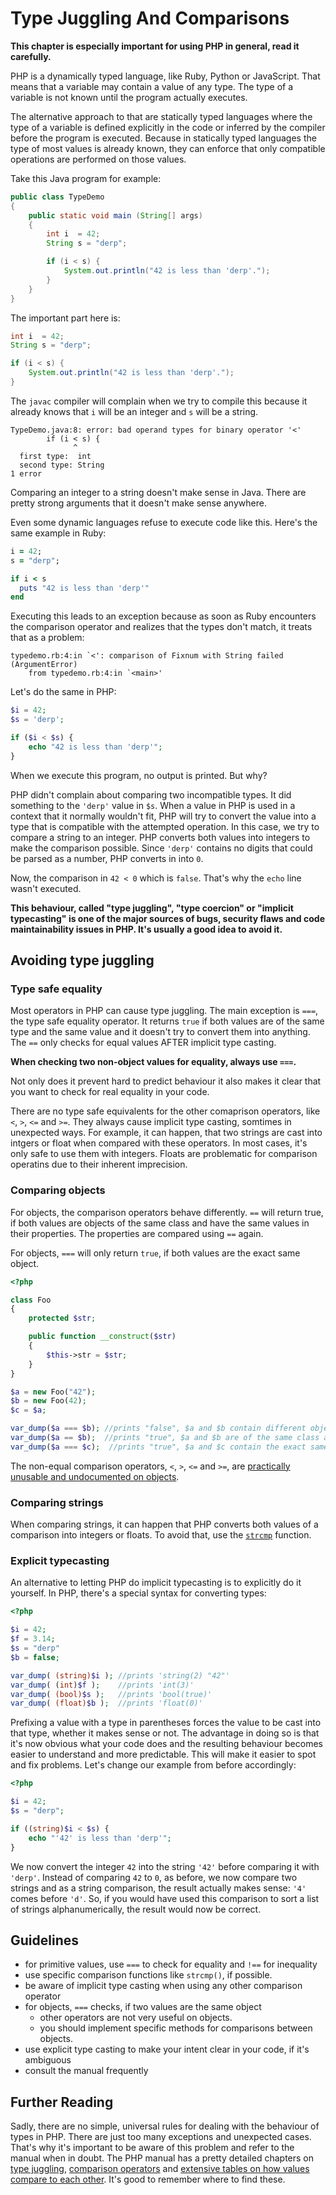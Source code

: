 # Type Juggling And Comparisons

**This chapter is especially important for using PHP in general, read it carefully.**

PHP is a dynamically typed language, like Ruby, Python or JavaScript. That means that a variable may contain a value of any type. The type of a variable is not known until the program actually executes.

The alternative approach to that are statically typed languages where the type of a variable is defined explicitly in the code or inferred by the compiler before the program is executed. Because in statically typed languages the type of most values is already known, they can enforce that only compatible operations are performed on those values.

Take this Java program for example:

```java
public class TypeDemo 
{
    public static void main (String[] args)
    {
        int i  = 42;
        String s = "derp";

        if (i < s) {
            System.out.println("42 is less than 'derp'.");
        }
    }
}
```

The important part here is:

```java
int i  = 42;
String s = "derp";

if (i < s) {
    System.out.println("42 is less than 'derp'.");
}
```

The `javac` compiler will complain when we try to compile this because it already knows that `i` will be an integer and `s` will be a string.

```
TypeDemo.java:8: error: bad operand types for binary operator '<'
        if (i < s) {
              ^
  first type:  int
  second type: String
1 error
```

Comparing an integer to a string doesn't make sense in Java. There are pretty strong arguments that it doesn't make sense anywhere.

Even some dynamic languages refuse to execute code like this. Here's the same example in Ruby:

```rb
i = 42;
s = "derp";

if i < s
  puts "42 is less than 'derp'"
end
```

Executing this leads to an exception because as soon as Ruby encounters the comparison operator and realizes that the types don't match, it treats that as a problem:

```
typedemo.rb:4:in `<': comparison of Fixnum with String failed (ArgumentError)
	from typedemo.rb:4:in `<main>'
```

Let's do the same in PHP:

```php
$i = 42;
$s = 'derp';

if ($i < $s) {
    echo "42 is less than 'derp'";
}
```

When we execute this program, no output is printed. But why?

PHP didn't complain about comparing two incompatible types. It did something to the `'derp'` value in `$s`. When a value in PHP is used in a context that it normally wouldn't fit, PHP will try to convert the value into a type that is compatible with the attempted operation. In this case, we try to compare a string to an integer. PHP converts both values into integers to make the comparison possible. Since `'derp'` contains no digits that could be parsed as a number, PHP converts in into `0`.

Now, the comparison in `42 < 0` which is `false`. That's why the `echo` line wasn't executed.

**This behaviour, called "type juggling", "type coercion" or "implicit typecasting" is one of the major sources of bugs, security flaws and code maintainability issues in PHP. It's usually a good idea to avoid it.**

## Avoiding type juggling

### Type safe equality

Most operators in PHP can cause type juggling. The main exception is `===`, the type safe equality operator. It returns `true` if both values are of the same type and the same value and it doesn't try to convert them into anything. The `==` only checks for equal values AFTER implicit type casting.

**When checking two non-object values for equality, always use `===`.**


Not only does it prevent hard to predict behaviour it also makes it clear that you want to check for real equality in your code.

There are no type safe equivalents for the other comaprison operators, like `<`, `>`, `<=` and `>=`. They always cause implicit type casting, somtimes in unexpected ways. For example, it can happen, that two strings are cast into intgers or float when compared with these operators. In most cases, it's only safe to use them with integers. Floats are problematic for comparison operatins due to their inherent imprecision.

### Comparing objects

For objects, the comparison operators behave differently. `==` will return true, if both values are objects of the same class and have the same values in their properties. The properties are compared using `==` again.

For objects, `===` will only return `true`, if both values are the exact same object.

```php
<?php

class Foo
{
    protected $str;

    public function __construct($str)
    {
        $this->str = $str;
    }
}

$a = new Foo("42");
$b = new Foo(42);
$c = $a;

var_dump($a === $b); //prints "false", $a and $b contain different objects
var_dump($a == $b);  //prints "true", $a and $b are of the same class and have equal properties
var_dump($a === $c);  //prints "true", $a and $c contain the exact same object
```

The non-equal comparison operators, `<`, `>`, `<=` and `>=`, are [practically unusable and undocumented on objects](http://php.net/manual/en/language.oop5.object-comparison.php#98725).

### Comparing strings

When comparing strings, it can happen that PHP converts both values of a comparison into integers or floats. To avoid that, use the [`strcmp`](http://php.net/manual/en/function.strcmp.php) function.

### Explicit typecasting

An alternative to letting PHP do implicit typecasting is to explicitly do it yourself. In PHP, there's a special syntax for converting types:

```php
<?php

$i = 42;
$f = 3.14;
$s = "derp"
$b = false;

var_dump( (string)$i ); //prints 'string(2) "42"'
var_dump( (int)$f );    //prints 'int(3)'
var_dump( (bool)$s );   //prints 'bool(true)'
var_dump( (float)$b );  //prints 'float(0)'
```

Prefixing a value with a type in parentheses forces the value to be cast into that type, whether it makes sense or not. The advantage in doing so is that it's now obvious what your code does and the resulting behaviour becomes easier to understand and more predictable. This will make it easier to spot and fix problems. Let's change our example from before accordingly:

```php
<?php

$i = 42;
$s = "derp";

if ((string)$i < $s) {
    echo "'42' is less than 'derp'";
}
```

We now convert the integer `42` into the string `'42'` before comparing it with `'derp'`. Instead of comparing `42` to `0`, as before, we now compare two strings and as a string comparison, the result actually makes sense: `'4'` comes before `'d'`. So, if you would have used this comparison to sort a list of strings alphanumerically, the result would now be correct.

## Guidelines

* for primitive values, use `===` to check for equality and `!==` for inequality
* use specific comparison functions like `strcmp()`, if possible.
* be aware of implicit type casting when using any other comparison operator
* for objects, `===` checks, if two values are the same object
  * other operators are not very useful on objects.
  * you should implement specific methods for comparisons between objects.
* use explicit type casting to make your intent clear in your code, if it's ambiguous
* consult the manual frequently

## Further Reading

Sadly, there are no simple, universal rules for dealing with the behaviour of types in PHP. There are just too many exceptions and unexpected cases. That's why it's important to be aware of this problem and refer to the manual when in doubt.  The PHP manual has a pretty detailed chapters on [type juggling](http://php.net/manual/en/language.types.type-juggling.php), [comparison operators](http://php.net/language.operators.comparison) and [extensive tables on how values compare to each other](http://php.net/manual/en/types.comparisons.php). It's good to remember where to find these.
